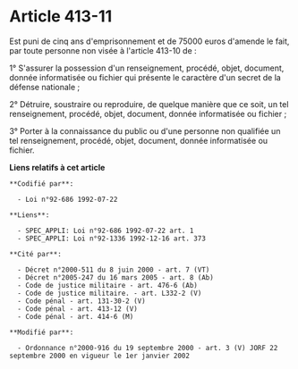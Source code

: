 # Article 413-11

Est puni de cinq ans d'emprisonnement et de 75000 euros d'amende le fait, par toute personne non visée à l'article 413-10
de :

1° S'assurer la possession d'un renseignement, procédé, objet, document, donnée informatisée ou fichier qui présente le
caractère d'un secret de la défense nationale ;

2° Détruire, soustraire ou reproduire, de quelque manière que ce soit, un tel renseignement, procédé, objet, document, donnée
informatisée ou fichier ;

3° Porter à la connaissance du public ou d'une personne non qualifiée un tel renseignement, procédé, objet, document, donnée
informatisée ou fichier.

**Liens relatifs à cet article**

	**Codifié par**:

	  - Loi n°92-686 1992-07-22

	**Liens**:

	  - SPEC_APPLI: Loi n°92-686 1992-07-22 art. 1
	  - SPEC_APPLI: Loi n°92-1336 1992-12-16 art. 373

	**Cité par**:

	  - Décret n°2000-511 du 8 juin 2000 - art. 7 (VT)
	  - Décret n°2005-247 du 16 mars 2005 - art. 8 (Ab)
	  - Code de justice militaire - art. 476-6 (Ab)
	  - Code de justice militaire. - art. L332-2 (V)
	  - Code pénal - art. 131-30-2 (V)
	  - Code pénal - art. 413-12 (V)
	  - Code pénal - art. 414-6 (M)

	**Modifié par**:

	  - Ordonnance n°2000-916 du 19 septembre 2000 - art. 3 (V) JORF 22 septembre 2000 en vigueur le 1er janvier 2002
